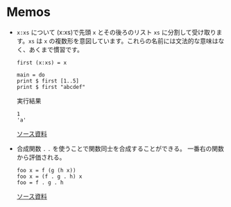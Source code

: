 # Memos

- `x:xs` について
  (x:xs)で先頭 `x` とその後ろのリスト `xs` に分割して受け取ります。`xs` は `x` の複数形を意図しています。これらの名前には文法的な意味はなく、あくまで慣習です。

  ```
  first (x:xs) = x

  main = do
  print $ first [1..5]
  print $ first "abcdef"
  ```

  実行結果

  ```
  1
  'a'
  ```

  [ソース資料](https://qiita.com/7shi/items/145f1234f8ec2af923ef#引数)

- 合成関数 `.`
  `.` を使うことで関数同士を合成することができる。
  一番右の関数から評価される。

  ```
  foo x = f (g (h x))
  foo x = (f . g . h) x
  foo = f . g . h
  ```

  [ソース資料](http://walk.northcol.org/haskell/functions/#_%E9%96%A2%E6%95%B0%E5%90%88%E6%88%90)
